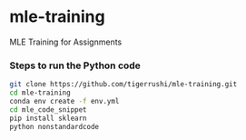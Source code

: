 # mle-training
MLE Training for Assignments 

### Steps to run the Python code
```sh
git clone https://github.com/tigerrushi/mle-training.git
cd mle-training
conda env create -f env.yml
cd mle_code_snippet
pip install sklearn
python nonstandardcode
```